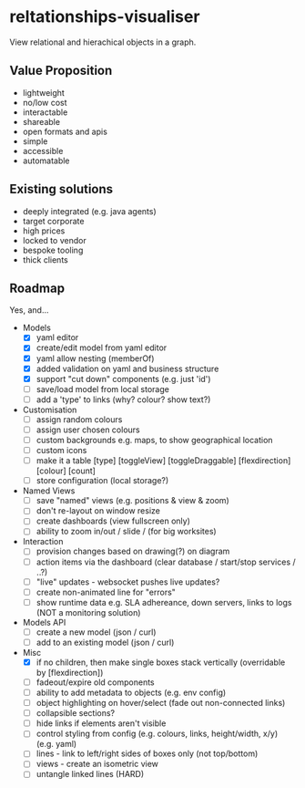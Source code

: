 # reltationships-visualiser

View relational and hierachical objects in a graph.

## Value Proposition

- lightweight
- no/low cost
- interactable
- shareable
- open formats and apis
- simple
- accessible
- automatable

## Existing solutions

- deeply integrated (e.g. java agents)
- target corporate
- high prices
- locked to vendor
- bespoke tooling
- thick clients

## Roadmap

Yes, and...

- Models
  - [x] yaml editor
  - [x] create/edit model from yaml editor
  - [x] yaml allow nesting (memberOf)
  - [x] added validation on yaml and business structure
  - [x] support "cut down" components (e.g. just 'id')
  - [ ] save/load model from local storage 
  - [ ] add a 'type' to links (why? colour? show text?)

- Customisation
  - [ ] assign random colours
  - [ ] assign user chosen colours
  - [ ] custom backgrounds e.g. maps, to show geographical location
  - [ ] custom icons
  - [ ] make it a table [type] [toggleView] [toggleDraggable] [flexdirection] [colour] [count]
  - [ ] store configuration (local storage?)
  
- Named Views
  - [ ] save "named" views (e.g. positions & view & zoom)
  - [ ] don't re-layout on window resize
  - [ ] create dashboards (view fullscreen only)
  - [ ] ability to zoom in/out / slide / (for big worksites)
  
- Interaction
  - [ ] provision changes based on drawing(?) on diagram
  - [ ] action items via the dashboard (clear database / start/stop services / ..?)
  - [ ] "live" updates - websocket pushes live updates?
  - [ ] create non-animated line for "errors"
  - [ ] show runtime data e.g. SLA adhereance, down servers, links to logs (NOT a monitoring solution)
  
- Models API
  - [ ] create a new model (json / curl)
  - [ ] add to an existing model (json / curl)

- Misc
  - [x] if no children, then make single boxes stack vertically (overridable by [flexdirection])
  - [ ] fadeout/expire old components
  - [ ] ability to add metadata to objects (e.g. env config)
  - [ ] object highlighting on hover/select (fade out non-connected links)
  - [ ] collapsible sections?
  - [ ] hide links if elements aren't visible
  - [ ] control styling from config (e.g. colours, links, height/width, x/y) (e.g. yaml)
  - [ ] lines - link to left/right sides of boxes only (not top/bottom)
  - [ ] views - create an isometric view
  - [ ] untangle linked lines (HARD)
